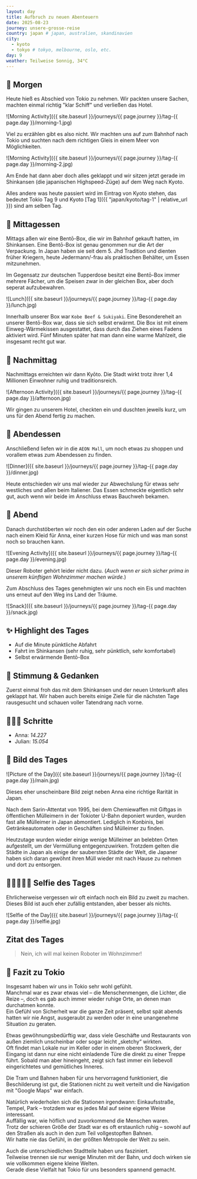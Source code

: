 ```yaml
---
layout: day
title: Aufbruch zu neuen Abenteuern
date: 2025-08-23
journey: unsere-grosse-reise
country: japan # japan, australien, skandinavien
city:
  - kyoto
  - tokyo # tokyo, melbourne, oslo, etc.
day: 9
weather: Teilweise Sonnig, 34°C
---
```


## 🌅 Morgen

Heute hieß es Abschied von Tokio zu nehmen.
Wir packten unsere Sachen, machten einmal richtig "klar Schiff" und verließen das Hotel.

![Morning Activity]({{ site.baseurl }}/journeys/{{ page.journey }}/tag-{{ page.day }}/morning-1.jpg)

Viel zu erzählen gibt es also nicht.
Wir machten uns auf zum Bahnhof nach Tokio und suchten nach dem richtigen Gleis in einem Meer von Möglichkeiten.

![Morning Activity]({{ site.baseurl }}/journeys/{{ page.journey }}/tag-{{ page.day }}/morning-2.jpg)

Am Ende hat dann aber doch alles geklappt und wir sitzen jetzt gerade im Shinkansen (die japanischen Highspeed-Züge) auf dem Weg nach Kyoto.

Alles andere was heute passiert wird im Eintrag von Kyoto stehen, das bedeutet Tokio Tag 9 und Kyoto [Tag 1]({{ "japan/kyoto/tag-1" | relative_url }}) sind am selben Tag.

## 🍣 Mittagessen

Mittags aßen wir eine Bentō-Box, die wir im Bahnhof gekauft hatten, im Shinkansen.
Eine Bentō-Box ist genau genommen nur die Art der Verpackung.
In Japan haben sie seit dem 5. Jhd Tradition und dienten früher Kriegern, heute Jedermann/-frau als praktischen Behälter, um Essen mitzunehmen.

Im Gegensatz zur deutschen Tupperdose besitzt eine Bentō-Box immer mehrere Fächer, um die Speisen zwar in der gleichen Box, aber doch seperat aufzubewahren.

![Lunch]({{ site.baseurl }}/journeys/{{ page.journey }}/tag-{{ page.day }}/lunch.jpg)

Innerhalb unserer Box war `Kobe Beef & Sukiyaki`.
Eine Besondereheit an unserer Bentō-Box war, dass sie sich selbst erwärmt.
Die Box ist mit einem Einweg-Wärmekissen ausgestattet, dass durch das Ziehen eines Fadens aktiviert wird.
Fünf Minuten später hat man dann eine warme Mahlzeit, die insgesamt recht gut war.

## 🌆 Nachmittag

Nachmittags erreichten wir dann Kyōto.
Die Stadt wirkt trotz ihrer 1,4 Millionen Einwohner ruhig und traditionsreich.

![Afternoon Activity]({{ site.baseurl }}/journeys/{{ page.journey }}/tag-{{ page.day }}/afternoon.jpg)

Wir gingen zu unserem Hotel, checkten ein und duschten jeweils kurz, um uns für den Abend fertig zu machen.

## 🍜 Abendessen

Anschließend liefen wir in die `AEON Mall`, um noch etwas zu shoppen und vorallem etwas zum Abendessen zu finden.

![Dinner]({{ site.baseurl }}/journeys/{{ page.journey }}/tag-{{ page.day }}/dinner.jpg)

Heute entschieden wir uns mal wieder zur Abwechslung für etwas sehr westliches und aßen beim Italiener.
Das Essen schmeckte eigentlich sehr gut, auch wenn wir beide im Anschluss etwas Bauchweh bekamen.

## 🌙 Abend

Danach durchstöberten wir noch den ein oder anderen Laden auf der Suche nach einem Kleid für Anna, einer kurzen Hose für mich und was man sonst noch so brauchen kann.

![Evening Activity]({{ site.baseurl }}/journeys/{{ page.journey }}/tag-{{ page.day }}/evening.jpg)

Dieser Roboter gehört leider nicht dazu. (_Auch wenn er sich sicher prima in unserem künftigen Wohnzimmer machen würde._)

Zum Abschluss des Tages genehmigten wir uns noch ein Eis und machten uns erneut auf den Weg ins Land der Träume.

![Snack]({{ site.baseurl }}/journeys/{{ page.journey }}/tag-{{ page.day }}/snack.jpg)

## ✨ Highlight des Tages

- Auf die Minute pünktliche Abfahrt
- Fahrt im Shinkansen (sehr ruhig, sehr pünktlich, sehr komfortabel)
- Selbst erwärmende Bentō-Box

## 💭 Stimmung & Gedanken

Zuerst einmal froh das mit dem Shinkansen und der neuen Unterkunft alles geklappt hat.
Wir haben auch bereits einige Ziele für die nächsten Tage rausgesucht und schauen voller Tatendrang nach vorne.

## 🏃🏽‍♀️ Schritte

- Anna: _14.227_
- Julian: _15.054_

## 📸 Bild des Tages

![Picture of the Day]({{ site.baseurl }}/journeys/{{ page.journey }}/tag-{{ page.day }}/main.jpg)

Dieses eher unscheinbare Bild zeigt neben Anna eine richtige Rarität in Japan.

Nach dem Sarin-Attentat von 1995, bei dem Chemiewaffen mit Giftgas in öffentlichen Mülleimern in der Tokioter U-Bahn deponiert wurden, wurden fast alle Mülleimer in Japan abmontiert. 
Lediglich in Konbinis, bei Getränkeautomaten oder in Geschäften sind Mülleimer zu finden.

Heutzutage wurden wieder einige wenige Mülleimer an belebten Orten aufgestellt, um der Vermüllung entgegenzuwirken.
Trotzdem gelten die Städte in Japan als einige der saubersten Städte der Welt, die Japaner haben sich daran gewöhnt ihren Müll wieder mit nach Hause zu nehmen und dort zu entsorgen.

## 👩🏻‍🤝‍👨🏽 Selfie des Tages

Ehrlicherweise vergessen wir oft einfach noch ein Bild zu zweit zu machen.
Dieses Bild ist auch eher zufällig entstanden, aber besser als nichts.

![Selfie of the Day]({{ site.baseurl }}/journeys/{{ page.journey }}/tag-{{ page.day }}/selfie.jpg)

## Zitat des Tages

> Nein, ich will mal keinen Roboter im Wohnzimmer!

## 📜 Fazit zu Tokio

Insgesamt haben wir uns in Tokio sehr wohl gefühlt.  
Manchmal war es zwar etwas viel – die Menschenmengen, die Lichter, die Reize –, doch es gab auch immer wieder ruhige Orte, an denen man durchatmen konnte.  
Ein Gefühl von Sicherheit war die ganze Zeit präsent, selbst spät abends hatten wir nie Angst, ausgeraubt zu werden oder in eine unangenehme Situation zu geraten.  

Etwas gewöhnungsbedürftig war, dass viele Geschäfte und Restaurants von außen ziemlich unscheinbar oder sogar leicht „sketchy“ wirkten.  
Oft findet man Lokale nur im Keller oder in einem oberen Stockwerk, der Eingang ist dann nur eine nicht einladende Türe die direkt zu einer Treppe führt. 
Sobald man aber hineingeht, zeigt sich fast immer ein liebevoll eingerichtetes und gemütliches Inneres.  

Die Tram und Bahnen haben für uns hervorragend funktioniert, die Beschilderung ist gut, die Stationen nicht zu weit verteilt und die Navigation mit "Google Maps" war einfach.

Natürlich wiederholen sich die Stationen irgendwann: Einkaufsstraße, Tempel, Park – trotzdem war es jedes Mal auf seine eigene Weise interessant.  
Auffällig war, wie höflich und zuvorkommend die Menschen waren.  
Trotz der schieren Größe der Stadt war es oft erstaunlich ruhig – sowohl auf den Straßen als auch in den zum Teil vollgestopften Bahnen.  
Wir hatte nie das Gefühl, in der größten Metropole der Welt zu sein.  

Auch die unterschiedlichen Stadtteile haben uns fasziniert.  
Teilweise trennen sie nur wenige Minuten mit der Bahn, und doch wirken sie wie vollkommen eigene kleine Welten.  
Gerade diese Vielfalt hat Tokio für uns besonders spannend gemacht.
